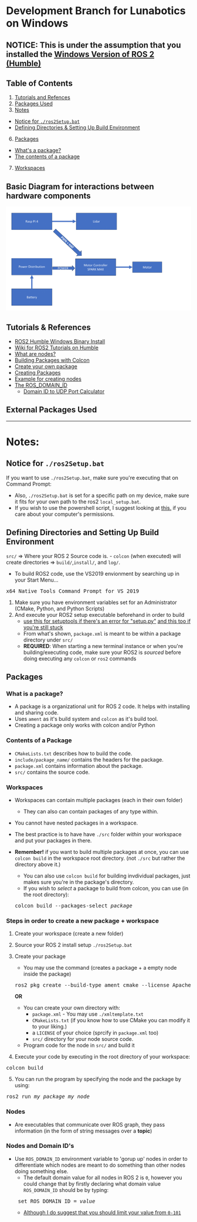 # Development Branch for Lunabotics on Windows
## NOTICE: This is under the assumption that you installed the [Windows Version of ROS 2 (Humble)](https://docs.ros.org/en/humble/Installation/Windows-Install-Binary.html)

## Table of Contents
1. [Tutorials and Refences](#tutorials--references)
2. [Packages Used](#external-packages-used)
3. [Notes](#notes)
* [Notice for ```./ros2Setup.bat```](#notice-for-ros2setupbat)
* [Defining Directories & Setting Up Build Environment](#defining-directories-and-setting-up-build-environment)
6. [Packages](#packages)
* [What's a package?](#what-is-a-package)
* [The contents of a package](#contents-of-a-package)
7. [Workspaces](#workspaces)

## Basic Diagram for interactions between hardware components
![Diagram](./images/Diagram.png)

## Tutorials & References
- [ROS2 Humble Windows Binary Install](https://docs.ros.org/en/humble/Installation/Windows-Install-Binary.html)
- [Wiki for ROS2 Tutorials on Humble](https://docs.ros.org/en/humble/Tutorials.html)
- [What are nodes?](https://docs.ros.org/en/humble/Tutorials/Beginner-CLI-Tools/Understanding-ROS2-Nodes/Understanding-ROS2-Nodes.html)
- [Building Packages with Colcon](https://docs.ros.org/en/humble/Tutorials/Beginner-Client-Libraries/Colcon-Tutorial.html)
- [Create your own package](https://www.ros.org/reps/rep-0140.html)
- [Creating Packages](https://docs.ros.org/en/humble/Tutorials/Beginner-Client-Libraries/Colcon-Tutorial.html)
- [Example for creating nodes](https://github.com/ros2/demos/tree/humble/demo_nodes_cpp)
- [The ROS_DOMAIN_ID](https://docs.ros.org/en/humble/Concepts/Intermediate/About-Domain-ID.html)
    - [Domain ID to UDP Port Calculator](https://docs.ros.org/en/humble/Concepts/Intermediate/About-Domain-ID.html#domain-id-to-udp-port-calculator)


## External Packages Used

---
# Notes:

## Notice for ```./ros2Setup.bat```
If you want to use <code>./ros2Setup.bat</code>, make sure you're executing that on Command Prompt:
* Also, <code>./ros2Setup.bat</code> is set for a specific path on my device, make sure it fits for your own path to the ros2 <code>local_setup.bat</code>.
* If you wish to use the powershell script, I suggest looking at [this.](https:\go.microsoft.com\fwlink\?LinkID=135170) if you care about your computer's permissions.

## Defining Directories and Setting Up Build Environment
```src/``` => Where your ROS 2 Source code is.
    - ```colcon``` (when executed) will create directories => <code>build/</code>,<code>install/</code>, and <code>log/</code>.
* To build ROS2 code, use the VS2019 envionment by searching up in your Start Menu...

<pre>x64 Native Tools Command Prompt for VS 2019</pre>

1. Make sure you have environment variables set for an Administrator (CMake, Python, and Python Scripts)
2. And execute your ROS2 setup executable beforehand in order to build
    - [use this for setuptools if there's an error for "setup.py"](https://answers.ros.org/question/396439/setuptoolsdeprecationwarning-setuppy-install-is-deprecated-use-build-and-pip-and-other-standards-based-tools/) [and this too if you're still stuck](https://www.reddit.com/r/ROS/comments/wxkfes/colcon_build_failed_in_example_failed_examples/)
    - From what's shown, <code>package.xml</code> is meant to be within a package directory under <code>src/</code>
    - **REQUIRED**: When starting a new terminal instance or when you're building/executing code, make sure your ROS2 is *sourced* before doing executing any ```colcon``` or ```ros2``` commands

## Packages
### What is a package?
- A package is a organizational unit for ROS 2 code. It helps with installing and sharing code.
- Uses <code>ament</code> as it's build system and <code>colcon</code> as it's build tool.
- Creating a package only works with colcon and/or Python

### Contents of a Package
- <code>CMakeLists.txt</code> describes how to build the code.
- <code>include/<i>package_name/</i></code> contains the headers for the package.
- <code>package.xml</code> contains information about the package.
- <code>src/</code> contains the source code.

### Workspaces
- Workspaces can contain multiple packages (each in their own folder)
    - They can also can contain packages of any type within.
- You cannot have nested packages in a workspace.
- The best practice is to have have <code>./src</code> folder <i>within</i> your workspace and put your packages in there.

- <b>Remember!</b> if you want to build multiple packages at once, you can use <code>colcon build</code> in the workspace root directory. (not <code>./src</code> but rather the directory above it.)
    - You can also use <code>colcon build</code> for building invdividual packages, just makes sure you're in the package's directory.
    - If you wish to <i>select</i> a package to build from colcon, you can use (in the root directory):
    <pre>colcon build --packages-select <i>package</i></pre>

### Steps in order to create a new package + workspace
1. Create your workspace (create a new folder)
2. Source your ROS 2 install setup <code>./ros2Setup.bat</code>
3. Create your package 
    - You may use the command (creates a package + a empty node inside the package)
    <pre>ros2 pkg create --build-type ament_cmake --license Apache-2.0 --node-name <i>my_node</i> <i>my_package</i></pre>

    **OR**

    - You can create your own directory with:
        - ```package.xml``` - You may use ```./xmltemplate.txt```
        - ```CMakeLists.txt``` (if you know how to use CMake you can modify it to your liking.)
        - a ```LICENSE``` of your choice (sprcify in ```package.xml``` too)
        - ```src/``` directory for your node source code.
    - Program code for the node in ```src/``` and build it
4. Execute your code by executing in the root directory of your workspace:
<pre>colcon build</pre>

5. You can run the program by specifying the node and the package by using:
<pre>ros2 run <i>my_package</i> <i>my_node</i> </pre>

### Nodes
- Are executables that communicate over ROS graph, they pass information (in the form of string messages over a **topic**)
 
### Nodes and Domain ID's
- Use ```ROS_DOMAIN_ID``` environment variable to 'gorup up' nodes in order to differentiate which nodes are meant to do something than other nodes doing something else.
    - The default domain value for all nodes in ROS 2 is ```0```, however you could change that by firstly declaring what domain value ```ROS_DOMAIN_ID``` should be by typing:
    <pre> set ROS_DOMAIN_ID = <i>value</i></pre>
    -  [Although I do suggest that you should limit your value from ```0-101```](https://docs.ros.org/en/humble/Concepts/Intermediate/About-Domain-ID.html#platform-specific-constraintsI30@">DfhfN!s5)